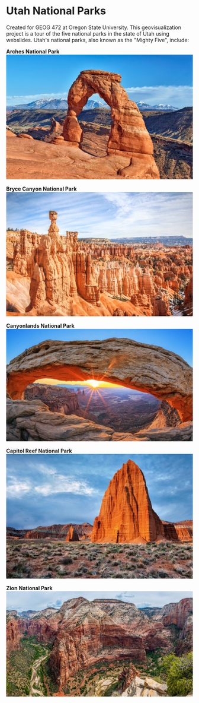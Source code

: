 # Utah National Parks
Created for GEOG 472 at Oregon State University. This geovisualization project is a tour of the five national parks in the state of Utah using webslides. Utah's national parks, also known as the "Mighty Five", include:

**Arches National Park**
![](img/delicate.jpg)

**Bryce Canyon National Park**
![](img/bryce.jpg)

**Canyonlands National Park**
![](img/canyon.jpg)

**Capitol Reef National Park**
![](img/reef.jpg)

**Zion National Park**
![](img/zion.jpg)
